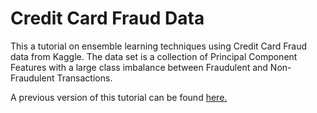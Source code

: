 # Credit Card Fraud Data
This a tutorial on ensemble learning techniques using Credit Card Fraud data from Kaggle. The data set is a collection of Principal Component Features with a large class imbalance between Fraudulent and Non-Fraudulent Transactions.

A previous version of this tutorial can be found [here.](https://www.kaggle.com/mangarella)
